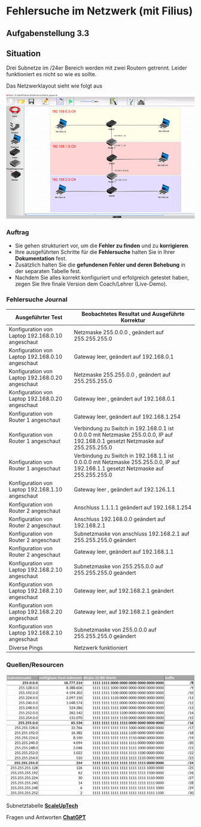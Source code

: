 # Fehlersuche im Netzwerk (mit Filius)

## Aufgabenstellung 3.3

## Situation

Drei Subnetze im /24er Bereich werden mit zwei Routern getrennt. Leider funktioniert es nicht so wie es sollte.

Das Netzwerklayout sieht wie folgt aus

![Alt text](image.png)

### Auftrag

-   Sie gehen strukturiert vor, um die **Fehler zu finden** und zu
    **korrigieren**.
-   Ihre ausgeführten Schritte für die **Fehlersuche** halten Sie in Ihrer **Dokumentation** fest.
-   Zusätzlich halten Sie die **gefundenen Fehler und deren Behebung** in der separaten Tabelle fest.
- Nachdem Sie alles korrekt konfiguriert und erfolgreich getestet haben, zegen Sie Ihre finale Version dem Coach/Lehrer (Live-Demo).



### Fehlersuche Journal

| **Ausgeführter Test** | **Beobachtetes Resultat und Ausgeführte Korrektur** |
|------------|----------|
| Konfiguration von Laptop 192.168.0.10 angeschaut | Netzmaske 255.0.0.0 , geändert auf 255.255.255.0  |
| Konfiguration von Laptop 192.168.0.10 angeschaut | Gateway leer, geändert auf 192.168.0.1  |
| Konfiguration von Laptop 192.168.0.20 angeschaut | Netzmaske 255.255.0.0 , geändert auf 255.255.255.0  |
| Konfiguration von Laptop 192.168.0.20 angeschaut | Gateway leer , geändert auf 192.168.0.1 |
| Konfiguration von Router 1 angeschaut | Gateway leer, geändert auf 192.168.1.254 |
| Konfiguration von Router 1 angeschaut | Verbindung zu Switch in 192.168.0.1 ist 0.0.0.0 mit Netzmaske 255.0.0.0, IP auf 192.168.0.1 gesetzt Netzmaske auf 255.255.255.0|    
| Konfiguration von Router 1 angeschaut | Verbindung zu Switch in 192.168.1.1 ist 0.0.0.0 mit Netzmaske 255.255.0.0, IP auf 192.168.1.1 gesetzt Netzmaske auf 255.255.255.0|  
| Konfiguration von Laptop 192.168.1.10 angeschaut | Gateway leer , geändert auf 192.126.1.1  |
| Konfiguration von Router 2 angeschaut | Anschluss 1.1.1.1 geändert auf 192.168.1.254  |
| Konfiguration von Router 2 angeschaut | Anschluss 192.168.0.0 geändert auf 192.168.2.1  |
| Konfiguration von Router 2 angeschaut | Subnetzmaske von anschluss 192.168.2.1 auf 255.255.255.0 geändert |
| Konfiguration von Router 2 angeschaut | Gateway leer, geändert auf 192.168.1.1 |
| Konfiguration von Laptop 192.168.2.10 angeschaut | Subnetzmaske von 255.255.0.0 auf 255.255.255.0 geändert   |  
| Konfiguration von Laptop 192.168.2.10 angeschaut | Gateway leer, auf 192.168.2.1 geändert |
| Konfiguration von Laptop 192.168.2.20 angeschaut | Gateway leer, auf 192.168.2.1 geändert |
| Konfiguration von Laptop 192.168.2.10 angeschaut | Subnetzmaske von 255.0.0.0 auf 255.255.255.0 geändert |
| Diverse Pings| Netzwerk funktioniert|




### Quellen/Resourcen

![Alt text](image-1.png)

Subnetztabelle
 [**ScaleUpTech**](https://www.google.com/url?sa=i&url=https%3A%2F%2Fwww.scaleuptech.com%2Fblog%2Fwas-ist-und-wie-funktioniert-subnetting%2F&psig=AOvVaw2Kq-971-D4MhHarboRuGbM&ust=1705600037034000&source=images&cd=vfe&opi=89978449&ved=0CBQQjhxqFwoTCIi2qrT95IMDFQAAAAAdAAAAABAD)

Fragen und Antworten
[**ChatGPT**](https://chat.openai.com)


<br>


